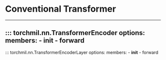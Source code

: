 # Conventional Transformer

---
::: torchmil.nn.TransformerEncoder
    options:
        members:
        - __init__
        - forward
---
::: torchmil.nn.TransformerEncoderLayer
    options:
        members:
        - __init__
        - forward